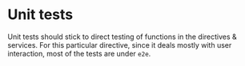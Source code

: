 # Unit tests

Unit tests should stick to direct testing of functions in the directives & services.  For this particular directive, since it deals mostly with user interaction, most of the tests are under `e2e`. 
